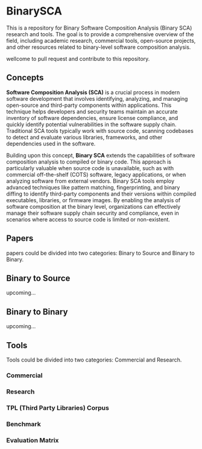 # BinarySCA

This is a repository for Binary Software Composition Analysis (Binary SCA) research and tools. The goal is to provide a
comprehensive overview of the field, including academic research, commercial tools, open-source projects, and other
resources related to binary-level software composition analysis.

wellcome to pull request and contribute to this repository.

## Concepts

**Software Composition Analysis (SCA)** is a crucial process in modern software development that involves identifying,
analyzing, and managing open-source and third-party components within applications. This technique helps developers and
security teams maintain an accurate inventory of software dependencies, ensure license compliance, and quickly identify
potential vulnerabilities in the software supply chain. Traditional SCA tools typically work with source code, scanning
codebases to detect and evaluate various libraries, frameworks, and other dependencies used in the software.

Building upon this concept, **Binary SCA** extends the capabilities of software composition analysis to compiled or
binary code. This approach is particularly valuable when source code is unavailable, such as with commercial
off-the-shelf (COTS) software, legacy applications, or when analyzing software from external vendors. Binary SCA tools
employ advanced techniques like pattern matching, fingerprinting, and binary diffing to identify third-party components
and their versions within compiled executables, libraries, or firmware images. By enabling the analysis of software
composition at the binary level, organizations can effectively manage their software supply chain security and
compliance, even in scenarios where access to source code is limited or non-existent.

## Papers

papers could be divided into two categories: Binary to Source and Binary to Binary.

## Binary to Source

upcoming...

## Binary to Binary

upcoming...

## Tools

Tools could be divided into two categories: Commercial and Research.

### Commercial

### Research


### TPL (Third Party Libraries) Corpus

### Benchmark

### Evaluation Matrix

